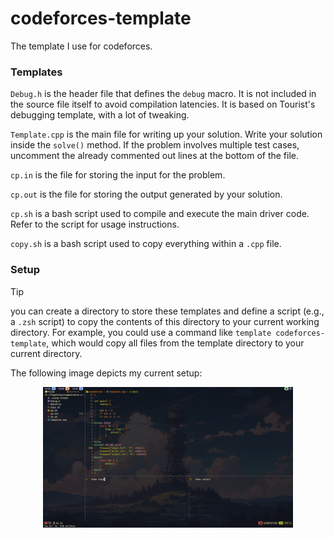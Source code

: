 # codeforces-template
The template I use for codeforces. 

### Templates

`Debug.h` is the header file that defines the `debug` macro. It is not included in the source file itself to avoid compilation latencies. It is based on Tourist's debugging template, with a lot of tweaking.

`Template.cpp` is the main file for writing up your solution. Write your solution inside the `solve()` method. If the problem involves multiple test cases, uncomment the already commented out lines at the bottom of the file.

`cp.in` is the file for storing the input for the problem.

`cp.out` is the file for storing the output generated by your solution.

`cp.sh` is a bash script used to compile and execute the main driver code. Refer to the script for usage instructions.

`copy.sh` is a bash script used to copy everything within a `.cpp` file.


### Setup
> [!TIP]
> you can create a directory to store these templates and define a script (e.g., a `.zsh` script) to copy the contents of this directory to your current working directory. For example, you could use a command like `template codeforces-template`, which would copy all files from the template directory to your current directory.

The following image depicts my current setup:
<p align="center">
  <img src="https://github.com/DuckyShine004/codeforces-template/blob/main/snapshots/setup.png?raw=true" alt="setup" width="400"/>
</p>

